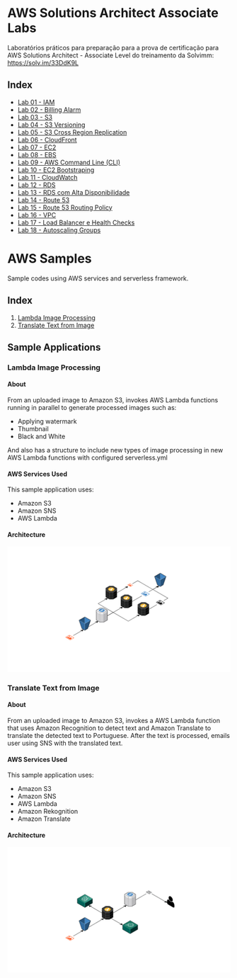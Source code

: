 # AWS Solutions Architect Associate Labs

Laboratórios práticos para preparação para a prova de certificação para AWS Solutions Architect - Associate Level do treinamento da Solvimm: https://solv.im/33DdK9L


## Index

- [Lab 01 - IAM](https://github.com/solvimm/aws-solutions-architect-associate-labs/tree/master/lab%2001%20-%20IAM)
- [Lab 02 - Billing Alarm](https://github.com/solvimm/aws-solutions-architect-associate-labs/tree/master/lab%2002%20-%20Billing%20Alarm)
- [Lab 03 - S3](https://github.com/solvimm/aws-solutions-architect-associate-labs/tree/master/lab%2003%20-%20S3)
- [Lab 04 - S3 Versioning](https://github.com/solvimm/aws-solutions-architect-associate-labs/tree/master/lab%2004%20-%20S3%20Versioning)
- [Lab 05 - S3 Cross Region Replication](https://github.com/solvimm/aws-solutions-architect-associate-labs/tree/master/lab%2005%20-%20S3%20Cross%20Region%20Replication)
- [Lab 06 - CloudFront](https://github.com/solvimm/aws-solutions-architect-associate-labs/tree/master/lab%2006%20-%20CloudFront)
- [Lab 07 - EC2](https://github.com/solvimm/aws-solutions-architect-associate-labs/tree/master/lab%2007%20-%20EC2)
- [Lab 08 - EBS](https://github.com/solvimm/aws-solutions-architect-associate-labs/tree/master/lab%2008%20-%20EBS)
- [Lab 09 - AWS Command Line (CLI)](https://github.com/solvimm/aws-solutions-architect-associate-labs/tree/master/lab%2009%20-%20AWS%20Command%20Line%20(CLI))
- [Lab 10 - EC2 Bootstraping](https://github.com/solvimm/aws-solutions-architect-associate-labs/tree/master/lab%2010%20-%20EC2%20Bootstraping)
- [Lab 11 - CloudWatch](https://github.com/solvimm/aws-solutions-architect-associate-labs/tree/master/lab%2011%20-%20CloudWatch)
- [Lab 12 - RDS](https://github.com/solvimm/aws-solutions-architect-associate-labs/tree/master/lab%2012%20-%20RDS)
- [Lab 13 - RDS com Alta Disponibilidade](https://github.com/solvimm/aws-solutions-architect-associate-labs/tree/master/lab%2013%20-%20RDS%20com%20Alta%20Disponibilidade)
- [Lab 14 - Route 53](https://github.com/solvimm/aws-solutions-architect-associate-labs/tree/master/lab%2014%20-%20Route%2053)
- [Lab 15 - Route 53 Routing Policy]()
- [Lab 16 - VPC](https://github.com/solvimm/aws-solutions-architect-associate-labs/tree/master/lab%2016%20-%20VPC)
- [Lab 17 - Load Balancer e Health Checks](https://github.com/solvimm/aws-solutions-architect-associate-labs/tree/master/lab%2017%20-%20Load%20Balancer%20e%20Health%20Checks)
- [Lab 18 - Autoscaling Groups]()


# AWS Samples
Sample codes using AWS services and serverless framework.

## Index

1. [Lambda Image Processing](#lambda-image-processing) 
2. [Translate Text from Image](#translate-text-from-image)


## Sample Applications

<a name="lambda-image-processing"/>

### Lambda Image Processing

#### About
From an uploaded image to Amazon S3, invokes AWS Lambda functions running in parallel to generate processed images such as:

- Applying watermark
- Thumbnail
- Black and White

And also has a structure to include new types of image processing in new AWS Lambda functions with configured serverless.yml

#### AWS Services Used
This sample application uses:

- Amazon S3
- Amazon SNS
- AWS Lambda

#### Architecture

![Lambda Image Processing Architecture](https://github.com/filipebarretto/aws-samples/blob/master/architecture-diagrams/lambda-image-processing-achitecture.png?raw=true)


<a name="translate-text-from-image"/>

### Translate Text from Image

#### About
From an uploaded image to Amazon S3, invokes a AWS Lambda function that uses Amazon Recognition to detect text and Amazon Translate to translate the detected text to Portuguese. After the text is processed, emails user using SNS with the translated text.


#### AWS Services Used
This sample application uses:

- Amazon S3
- Amazon SNS
- AWS Lambda
- Amazon Rekognition
- Amazon Translate

#### Architecture

![Lambda Image Processing Architecture](https://github.com/filipebarretto/aws-samples/blob/master/architecture-diagrams/translate-text-from-image-architecture.png?raw=true)